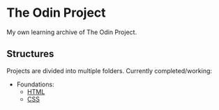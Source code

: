 # The Odin Project
My own learning archive of The Odin Project.

## Structures
Projects are divided into multiple folders.
Currently completed/working: 
- Foundations: 
    - [HTML](https://github.com/Amecara/theodinproject/tree/main/html-foundations-project1)
    - [CSS](https://github.com/Amecara/css-exercises)
